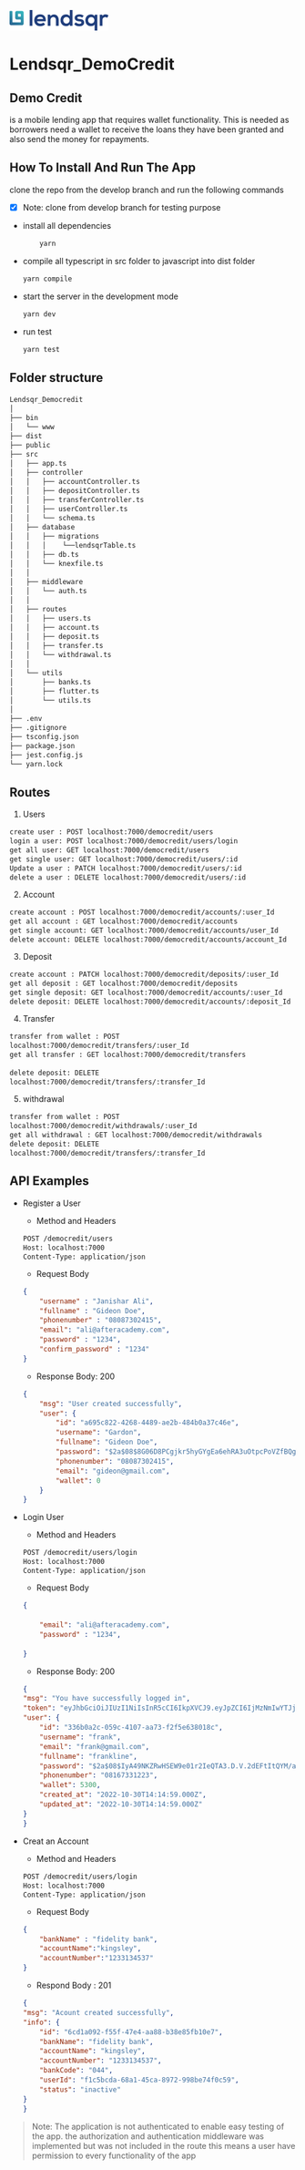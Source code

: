 ![](./public/images/logo.png) 
# Lendsqr_DemoCredit
## Demo Credit 
is a mobile lending app that requires wallet functionality. This is needed as borrowers need a wallet to receive the loans they have been granted and also send the money for repayments.

## How To Install And Run The App

clone the repo from the develop branch and run the following commands
*[x] Note: clone from develop branch for testing purpose
* install all dependencies
    ```bash
        yarn 
    ```
* compile all typescript in src folder to javascript into dist folder
    ```bash
    yarn compile
    ```
* start the server in the development mode
    ```bash
    yarn dev
  ```
* run test
    ```bash
    yarn test
  ```
## Folder structure
```
Lendsqr_Democredit
│
├── bin
│   └── www
├── dist
├── public
├── src
│   ├── app.ts
│   ├── controller
│   │   ├── accountController.ts
│   │   ├── depositController.ts
│   │   ├── transferController.ts
│   │   ├── userController.ts
│   │   └── schema.ts
│   ├── database
│   │   ├── migrations
│   │   │    └──lendsqrTable.ts
│   │   ├── db.ts
│   │   └── knexfile.ts
│   │   
│   ├── middleware
│   │   └── auth.ts
│   │
│   ├── routes
│   │   ├── users.ts
│   │   ├── account.ts
│   │   ├── deposit.ts
│   │   ├── transfer.ts
│   │   └── withdrawal.ts
│   │
│   └── utils
│       ├── banks.ts
│       ├── flutter.ts
│       └── utils.ts
│
├── .env
├── .gitignore
├── tsconfig.json
├── package.json
├── jest.config.js
└── yarn.lock
```
## Routes
1. Users
```
create user : POST localhost:7000/democredit/users
login a user: POST localhost:7000/democredit/users/login
get all user: GET localhost:7000/democredit/users
get single user: GET localhost:7000/democredit/users/:id
Update a user : PATCH localhost:7000/democredit/users/:id
delete a user : DELETE localhost:7000/democredit/users/:id

```
2. Account
```
create account : POST localhost:7000/democredit/accounts/:user_Id
get all account : GET localhost:7000/democredit/accounts
get single account: GET localhost:7000/democredit/accounts/user_Id
delete account: DELETE localhost:7000/democredit/accounts/account_Id
```

3. Deposit
```
create account : PATCH localhost:7000/democredit/deposits/:user_Id
get all deposit : GET localhost:7000/democredit/deposits
get single deposit: GET localhost:7000/democredit/accounts/:user_Id
delete deposit: DELETE localhost:7000/democredit/accounts/:deposit_Id
```
4. Transfer
```
transfer from wallet : POST localhost:7000/democredit/transfers/:user_Id
get all transfer : GET localhost:7000/democredit/transfers

delete deposit: DELETE localhost:7000/democredit/transfers/:transfer_Id
```
5. withdrawal
```
transfer from wallet : POST localhost:7000/democredit/withdrawals/:user_Id
get all withdrawal : GET localhost:7000/democredit/withdrawals
delete deposit: DELETE localhost:7000/democredit/transfers/:transfer_Id
```

## API Examples
* Register a User
    * Method and Headers
    ```
    POST /democredit/users
    Host: localhost:7000
    Content-Type: application/json
    ```
    * Request Body

    ```json
    {
        "username" : "Janishar Ali",
        "fullname" : "Gideon Doe",
        "phonenumber" : "08087302415",
        "email": "ali@afteracademy.com",
        "password" : "1234",
        "confirm_password" : "1234"
    }
    ```
    * Response Body: 200

    ```json
    {
        "msg": "User created successfully",
        "user": {
            "id": "a695c822-4268-4489-ae2b-484b0a37c46e",
            "username": "Gardon",
            "fullname": "Gideon Doe",
            "password": "$2a$08$8G06D8PCgjkr5hyGYgEa6ehRA3uOtpcPoVZfBQgYWl9ihnRtUZjtG",
            "phonenumber": "08087302415",
            "email": "gideon@gmail.com",
            "wallet": 0
        }
    }
    ```
* Login User
    * Method and Headers
    ```
    POST /democredit/users/login
    Host: localhost:7000
    Content-Type: application/json
    ```
    * Request Body

    ```json
    {
        
        "email": "ali@afteracademy.com",
        "password" : "1234",
        
    }
    ```
    * Response Body: 200

    ```json
   {
    "msg": "You have successfully logged in",
    "token": "eyJhbGciOiJIUzI1NiIsInR5cCI6IkpXVCJ9.eyJpZCI6IjMzNmIwYTJjLTA1OWMtNDEwNy1hYTczLWYyZjVlNjM4MDE4YyIsImlhdCI6MTY2NzUwNDU3MCwiZXhwIjoxNjY4MTA5MzcwfQ.rdMzwXKcdU5MiCqcYMMCQ-4a9ZHfA3oWk4_oc92ST80",
    "user": {
        "id": "336b0a2c-059c-4107-aa73-f2f5e638018c",
        "username": "frank",
        "email": "frank@gmail.com",
        "fullname": "frankline",
        "password": "$2a$08$IyA49NKZRwHSEW9e01r2IeQTA3.D.V.2dEFtItQYM/avDOE4jGV/O",
        "phonenumber": "08167331223",
        "wallet": 5300,
        "created_at": "2022-10-30T14:14:59.000Z",
        "updated_at": "2022-10-30T14:14:59.000Z"
    }
    }

* Creat an Account
    * Method and Headers
    ```
    POST /democredit/users/login
    Host: localhost:7000
    Content-Type: application/json
    ```
    * Request Body
    ```json
    {
        "bankName" : "fidelity bank",
        "accountName":"kingsley",
        "accountNumber":"1233134537"
    }
    ```
    * Respond Body : 201
    ```json
    {
    "msg": "Acount created successfully",
    "info": {
        "id": "6cd1a092-f55f-47e4-aa88-b38e85fb10e7",
        "bankName": "fidelity bank",
        "accountName": "kingsley",
        "accountNumber": "1233134537",
        "bankCode": "044",
        "userId": "f1c5bcda-68a1-45ca-8972-998be74f0c59",
        "status": "inactive"
    }
   }
    ```
>Note: The application is not authenticated to enable easy testing of the app. the authorization and authentication middleware was implemented but was not included in the route this means a user have permission to every functionality of the app
